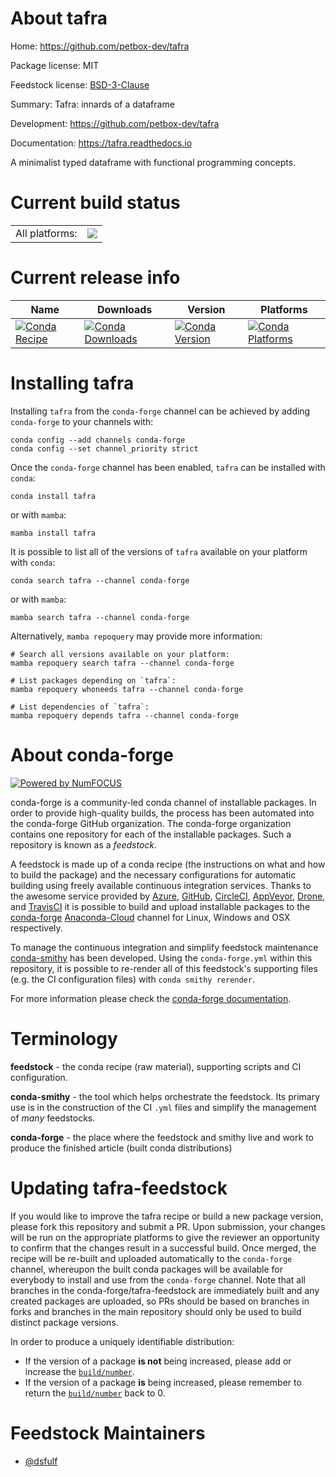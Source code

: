 About tafra
===========

Home: https://github.com/petbox-dev/tafra

Package license: MIT

Feedstock license: [BSD-3-Clause](https://github.com/conda-forge/tafra-feedstock/blob/main/LICENSE.txt)

Summary: Tafra: innards of a dataframe

Development: https://github.com/petbox-dev/tafra

Documentation: https://tafra.readthedocs.io

A minimalist typed dataframe with functional programming concepts.

Current build status
====================


<table><tr><td>All platforms:</td>
    <td>
      <a href="https://dev.azure.com/conda-forge/feedstock-builds/_build/latest?definitionId=12195&branchName=main">
        <img src="https://dev.azure.com/conda-forge/feedstock-builds/_apis/build/status/tafra-feedstock?branchName=main">
      </a>
    </td>
  </tr>
</table>

Current release info
====================

| Name | Downloads | Version | Platforms |
| --- | --- | --- | --- |
| [![Conda Recipe](https://img.shields.io/badge/recipe-tafra-green.svg)](https://anaconda.org/conda-forge/tafra) | [![Conda Downloads](https://img.shields.io/conda/dn/conda-forge/tafra.svg)](https://anaconda.org/conda-forge/tafra) | [![Conda Version](https://img.shields.io/conda/vn/conda-forge/tafra.svg)](https://anaconda.org/conda-forge/tafra) | [![Conda Platforms](https://img.shields.io/conda/pn/conda-forge/tafra.svg)](https://anaconda.org/conda-forge/tafra) |

Installing tafra
================

Installing `tafra` from the `conda-forge` channel can be achieved by adding `conda-forge` to your channels with:

```
conda config --add channels conda-forge
conda config --set channel_priority strict
```

Once the `conda-forge` channel has been enabled, `tafra` can be installed with `conda`:

```
conda install tafra
```

or with `mamba`:

```
mamba install tafra
```

It is possible to list all of the versions of `tafra` available on your platform with `conda`:

```
conda search tafra --channel conda-forge
```

or with `mamba`:

```
mamba search tafra --channel conda-forge
```

Alternatively, `mamba repoquery` may provide more information:

```
# Search all versions available on your platform:
mamba repoquery search tafra --channel conda-forge

# List packages depending on `tafra`:
mamba repoquery whoneeds tafra --channel conda-forge

# List dependencies of `tafra`:
mamba repoquery depends tafra --channel conda-forge
```


About conda-forge
=================

[![Powered by
NumFOCUS](https://img.shields.io/badge/powered%20by-NumFOCUS-orange.svg?style=flat&colorA=E1523D&colorB=007D8A)](https://numfocus.org)

conda-forge is a community-led conda channel of installable packages.
In order to provide high-quality builds, the process has been automated into the
conda-forge GitHub organization. The conda-forge organization contains one repository
for each of the installable packages. Such a repository is known as a *feedstock*.

A feedstock is made up of a conda recipe (the instructions on what and how to build
the package) and the necessary configurations for automatic building using freely
available continuous integration services. Thanks to the awesome service provided by
[Azure](https://azure.microsoft.com/en-us/services/devops/), [GitHub](https://github.com/),
[CircleCI](https://circleci.com/), [AppVeyor](https://www.appveyor.com/),
[Drone](https://cloud.drone.io/welcome), and [TravisCI](https://travis-ci.com/)
it is possible to build and upload installable packages to the
[conda-forge](https://anaconda.org/conda-forge) [Anaconda-Cloud](https://anaconda.org/)
channel for Linux, Windows and OSX respectively.

To manage the continuous integration and simplify feedstock maintenance
[conda-smithy](https://github.com/conda-forge/conda-smithy) has been developed.
Using the ``conda-forge.yml`` within this repository, it is possible to re-render all of
this feedstock's supporting files (e.g. the CI configuration files) with ``conda smithy rerender``.

For more information please check the [conda-forge documentation](https://conda-forge.org/docs/).

Terminology
===========

**feedstock** - the conda recipe (raw material), supporting scripts and CI configuration.

**conda-smithy** - the tool which helps orchestrate the feedstock.
                   Its primary use is in the construction of the CI ``.yml`` files
                   and simplify the management of *many* feedstocks.

**conda-forge** - the place where the feedstock and smithy live and work to
                  produce the finished article (built conda distributions)


Updating tafra-feedstock
========================

If you would like to improve the tafra recipe or build a new
package version, please fork this repository and submit a PR. Upon submission,
your changes will be run on the appropriate platforms to give the reviewer an
opportunity to confirm that the changes result in a successful build. Once
merged, the recipe will be re-built and uploaded automatically to the
`conda-forge` channel, whereupon the built conda packages will be available for
everybody to install and use from the `conda-forge` channel.
Note that all branches in the conda-forge/tafra-feedstock are
immediately built and any created packages are uploaded, so PRs should be based
on branches in forks and branches in the main repository should only be used to
build distinct package versions.

In order to produce a uniquely identifiable distribution:
 * If the version of a package **is not** being increased, please add or increase
   the [``build/number``](https://docs.conda.io/projects/conda-build/en/latest/resources/define-metadata.html#build-number-and-string).
 * If the version of a package **is** being increased, please remember to return
   the [``build/number``](https://docs.conda.io/projects/conda-build/en/latest/resources/define-metadata.html#build-number-and-string)
   back to 0.

Feedstock Maintainers
=====================

* [@dsfulf](https://github.com/dsfulf/)


